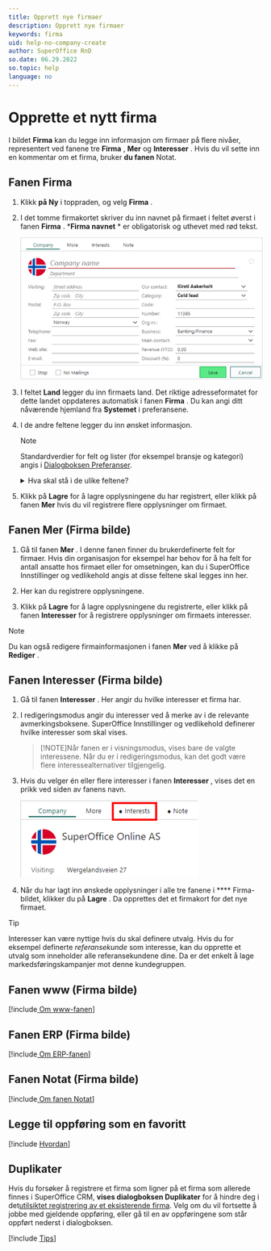 ```yaml
---
title: Opprett nye firmaer
description: Opprett nye firmaer
keywords: firma
uid: help-no-company-create
author: SuperOffice RnD
so.date: 06.29.2022
so.topic: help
language: no
---
```


# Opprette et nytt firma

I bildet **Firma** kan du legge inn informasjon om firmaer på flere nivåer, representert ved  fanene tre **Firma** , **Mer** og **Interesser** . Hvis du vil sette inn en kommentar om et firma, bruker **du fanen** Notat.

## Fanen Firma

1. Klikk **på Ny** i toppraden, og velg **Firma** .

1. I det tomme firmakortet skriver du inn navnet på firmaet i feltet øverst i fanen **Firma** .  ***Firma navnet** * er obligatorisk og uthevet med rød tekst.

    ![Tomt firmakort - skjermbilde][img1]

1. I feltet **Land** legger du inn firmaets land. Det riktige adresseformatet for dette landet oppdateres automatisk i fanen **Firma** . Du kan angi ditt nåværende hjemland fra **Systemet** i preferansene.

1. I de andre feltene legger du inn ønsket informasjon.

    > [!NOTE]
    > Standardverdier for felt og lister (for eksempel bransje og kategori) angis i [Dialogboksen Preferanser][3].

    <details><summary>Hva skal stå i de ulike feltene?</summary>

    [!include[ Trinn for å fylle ut firmafelt](includes/company-fields.md)]

    </details>

1. Klikk på **Lagre** for å lagre opplysningene du har registrert, eller klikk på fanen **Mer** hvis du vil registrere flere opplysninger om firmaet.

## <a id="more-tab" />Fanen Mer (Firma bilde)

1. Gå til fanen **Mer** . I denne fanen finner du brukerdefinerte felt for firmaer. Hvis din organisasjon for eksempel har behov for å ha felt for antall ansatte hos firmaet eller for omsetningen, kan du i SuperOffice Innstillinger og vedlikehold angis at disse feltene skal legges inn her.

2. Her kan du registrere opplysningene.

3. Klikk på **Lagre** for å lagre opplysningene du registrerte, eller klikk på fanen **Interesser** for å registrere opplysninger om firmaets interesser.

> [!NOTE]
> Du kan også redigere firmainformasjonen i fanen **Mer** ved å klikke på **Rediger** .

## <a id="interests-tab" />Fanen Interesser (Firma bilde)

1. Gå til fanen **Interesser** . Her angir du hvilke interesser et firma har.

2. I redigeringsmodus angir du interesser ved å merke av i de relevante avmerkingsboksene. SuperOffice Innstillinger og vedlikehold definerer hvilke interesser som skal vises.

    > [!NOTE]Når fanen er i visningsmodus, vises bare de valgte interessene. Når du er i redigeringsmodus, kan det godt være flere interessealternativer tilgjengelig.
    > 
3. Hvis du velger én eller flere interesser i fanen **Interesser** , vises det en prikk ved siden av fanens navn.

    ![Firma interesser fanen -skjermbilde][img2]

4. Når du har lagt inn ønskede opplysninger i alle tre fanene i **** Firma-bildet, klikker du på **Lagre** . Da opprettes det et firmakort for det nye firmaet.

> [!TIP]
> Interesser kan være nyttige hvis du skal definere utvalg. Hvis du for eksempel definerte *referansekunde* som interesse, kan du opprette et utvalg som inneholder alle referansekundene dine. Da er det enkelt å lage markedsføringskampanjer mot denne kundegruppen.

## Fanen www (Firma bilde)

[!include[ Om www-fanen](../../learn/includes/www-tab.md)]

## Fanen ERP (Firma bilde)

[!include[ Om ERP-fanen](../../learn/includes/erp-tab.md)]

## Fanen Notat (Firma bilde)

[!include[ Om fanen Notat](../../learn/includes/about-note-tab.md)]

## Legge til oppføring som en favoritt

[!include [Hvordan](../../learn/includes/howto-add-favorite.md)]

## Duplikater

Hvis du forsøker å registrere et firma som ligner på et firma som allerede finnes i SuperOffice CRM, **vises dialogboksen Duplikater** for å hindre deg i det[utilsiktet registrering av et eksisterende firma][2]. Velg om du vil fortsette å jobbe med gjeldende oppføring, eller gå til en av oppføringene som står oppført nederst i dialogboksen.

[!include [Tips](../../learn/includes/tip-open-website.md)]

<!-- Referenced links -->
[2]: ../../learn/getting-started/duplicates.md
[3]: ../../learn/getting-started/preferences.md

<!-- Referenced images -->
[img1]: media/new-company.bmp
[img2]: media/interests.bmp
